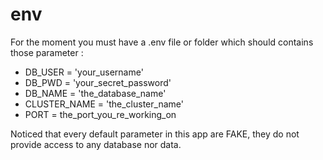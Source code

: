 # env

For the moment you must have a .env file or folder which should contains those parameter :

- DB_USER = 'your_username'
- DB_PWD = 'your_secret_password'
- DB_NAME = 'the_database_name'
- CLUSTER_NAME = 'the_cluster_name'
- PORT = the_port_you_re_working_on

Noticed that every default parameter in this app are FAKE, they do not provide access to any database nor data.